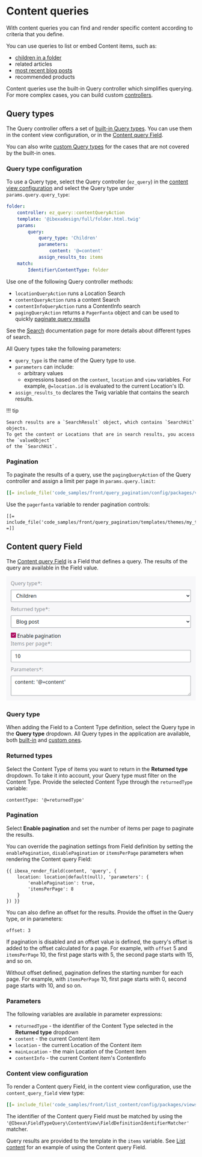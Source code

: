 # Content queries

With content queries you can find and render specific content according to criteria that you define.

You can use queries to list or embed Content items, such as:

- [children in a folder](../embed_and_list_content/list_content.md#children-query-type)
- related articles
- [most recent blog posts](custom_query_type.md)
- recommended products

Content queries use the built-in Query controller which simplifies querying.
For more complex cases, you can build custom [controllers](controllers.md).

## Query types

The Query controller offers a set of [built-in Query types](built-in_query_types.md).
You can use them in the content view configuration, or in the [Content query Field](#content-query-field).

You can also write [custom Query types](custom_query_type.md) for the cases that are not covered by the built-in ones.

### Query type configuration

To use a Query type, select the Query controller (`ez_query`) in the [content view configuration](../templates/template_configuration.md)
and select the Query type under `params.query.query_type`:

``` yaml hl_lines="2 6"
folder:
    controller: ez_query::contentQueryAction
    template: '@ibexadesign/full/folder.html.twig'
    params:
        query:
            query_type: 'Children'
            parameters:
                content: '@=content'
            assign_results_to: items
    match:
        Identifier\ContentType: folder
```

Use one of the following Query controller methods:

- `locationQueryAction` runs a Location Search
- `contentQueryAction` runs a content Search
- `contentInfoQueryAction` runs a ContentInfo search
- `pagingQueryAction` returns a `PagerFanta` object and can be used to quickly [paginate query results](#pagination)

See the [Search](../../search/search.md) documentation page for more details about different types of search.

All Query types take the following parameters:

- `query_type` is the name of the Query type to use.
- `parameters` can include:
    - arbitrary values
    - expressions based on the `content`, `location` and `view` variables.
    For example, `@=location.id` is evaluated to the current Location's ID.
- `assign_results_to` declares the Twig variable that contains the search results.

!!! tip

    Search results are a `SearchResult` object, which contains `SearchHit` objects.
    To get the content or Locations that are in search results, you access the `valueObject`
    of the `SearchHit`.

### Pagination

To paginate the results of a query, use the `pagingQueryAction` of the Query controller
and assign a limit per page in `params.query.limit`:

``` yaml hl_lines="4 12"
[[= include_file('code_samples/front/query_pagination/config/packages/views.yaml', 8, 22) =]]
```

Use the `pagerfanta` variable to render pagination controls:

``` html+twig hl_lines="5 6 7 8"
[[= include_file('code_samples/front/query_pagination/templates/themes/my_theme/full/folder.html.twig') =]]
```

## Content query Field

The [Content query Field](../../../api/field_types_reference/contentqueryfield.md) is a Field that defines a query.
The results of the query are available in the Field value.

![Content query Field definition](../../img/content_query_field_definition.png)

### Query type

When adding the Field to a Content Type definition, select the Query type in the **Query type** dropdown.
All Query types in the application are available, both [built-in](built-in_query_types.md) and [custom ones](custom_query_type.md).

### Returned types

Select the Content Type of items you want to return in the **Returned type** dropdown.
To take it into account, your Query type must filter on the Content Type.
Provide the selected Content Type through the `returnedType` variable:

```
contentType: '@=returnedType'
```

### Pagination

Select **Enable pagination** and set the number of items per page to paginate the results.

You can override the pagination settings from Field definition
by setting the `enablePagination`, `disablePagination` or `itemsPerPage` parameters when rendering the Content query Field:

``` html+twig
{{ ibexa_render_field(content, 'query', {
    location: location|default(null), 'parameters': {
        'enablePagination': true,
        'itemsPerPage': 8
    }
}) }}
```

You can also define an offset for the results. 
Provide the offset in the Query type, or in parameters:

```
offset: 3
```

If pagination is disabled and an offset value is defined, the query's offset is added to the offset calculated for a page.
For example, with `offset` 5 and `itemsPerPage` 10, the first page starts with 5, the second page starts with 15, and so on.

Without offset defined, pagination defines the starting number for each page.
For example, with `itemsPerPage` 10, first page starts with 0, second page starts with 10, and so on.

### Parameters

The following variables are available in parameter expressions:

- `returnedType` - the identifier of the Content Type selected in the **Returned type** dropdown
- `content` - the current Content item
- `location` - the current Location of the Content item
- `mainLocation` - the main Location of the Content item
- `contentInfo` - the current Content item's ContentInfo

### Content view configuration

To render a Content query Field, in the content view configuration, use the `content_query_field` view type:

``` yaml
[[= include_file('code_samples/front/list_content/config/packages/views.yaml', 8, 9) =]][[= include_file('code_samples/front/list_content/config/packages/views.yaml', 22, 28) =]]
```

The identifier of the Content query Field must be matched by
using the `'@Ibexa\FieldTypeQuery\ContentView\FieldDefinitionIdentifierMatcher'` matcher.

Query results are provided to the template in the `items` variable.
See [List content](../embed_and_list_content/list_content.md#content-query-field) for an example of using the Content query Field.
